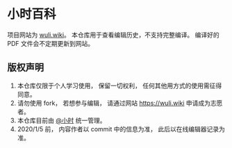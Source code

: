 # 小时百科
项目网站为 [wuli.wiki](http://wuli.wiki)。 本仓库用于查看编辑历史，不支持完整编译。 编译好的 PDF 文件会不定期更新到网站。

## 版权声明
1. 本仓库仅限于个人学习使用， 保留一切权利， 任何其他用方式的使用需征得同意。
2. 请勿使用 fork， 若想参与编辑， 请通过网站 https://wuli.wiki 申请成为志愿者。
3. 本仓库目前由 [@小时](https://www.zhihu.com/people/MacroUniverse/activities) 统一管理。
4. 2020/1/5 前， 内容作者以 commit 中的信息为准， 此后以在线编辑器记录为准。

